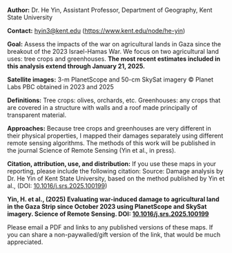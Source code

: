  
**Author:** Dr. He Yin, Assistant Professor, Department of Geography, Kent State University

**Contact:** hyin3@kent.edu (https://www.kent.edu/node/he-yin)

**Goal:** Assess the impacts of the war on agricultural lands in Gaza since the breakout of the 2023 Israel-Hamas War. We focus on two agricultural land uses: tree crops and greenhouses. **The most recent estimates included in this analysis extend through January 21, 2025.**

**Satellite images:** 3-m PlanetScope and 50-cm SkySat imagery © Planet Labs PBC obtained in 2023 and 2025

**Definitions:** Tree crops: olives, orchards, etc. Greenhouses: any crops that are covered in a structure with walls and a roof made principally of transparent material.

**Approaches:** Because tree crops and greenhouses are very different in their physical properties, I mapped their damages separately using different remote sensing algorithms. The methods of this work will be published in the journal Science of Remote Sensing (Yin et al., in press).

**Citation, attribution, use, and distribution:**
If you use these maps in your reporting, please include the following citation:
Source: Damage analysis by Dr. He Yin of Kent State University, based on the method published by Yin et al., (DOI: [10.1016/j.srs.2025.100199](https://doi.org/10.1016/j.srs.2025.100199))

**Yin, H. et al., (2025) Evaluating war-induced damage to agricultural land in the Gaza Strip since October 2023 using PlanetScope and SkySat imagery. Science of Remote Sensing. DOI: [10.1016/j.srs.2025.100199](https://doi.org/10.1016/j.srs.2025.100199)**

Please email a PDF and links to any published versions of these maps. If you can share a non-paywalled/gift version of the link, that would be much appreciated.
